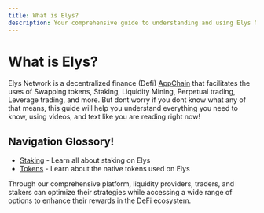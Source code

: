 ```yaml
---
title: What is Elys?
description: Your comprehensive guide to understanding and using Elys Network
---
```


# What is Elys?

Elys Network is a decentralized finance (Defi) [AppChain](en/999.concepts.md#appchain) that facilitates the uses of Swapping tokens, Staking, Liquidity Mining, Perpetual trading, Leverage trading, and more. But dont worry if you dont know what any of that means, this guide will help you understand everything you need to know, using videos, and text like you are reading right now!

## Navigation Glossory!
- [Staking](en/1.staking.md) - Learn all about staking on Elys
- [Tokens](en/2.tokens.md) - Learn about the native tokens used on Elys

Through our comprehensive platform, liquidity providers, traders, and stakers can optimize their strategies while accessing a wide range of options to enhance their rewards in the DeFi ecosystem.
